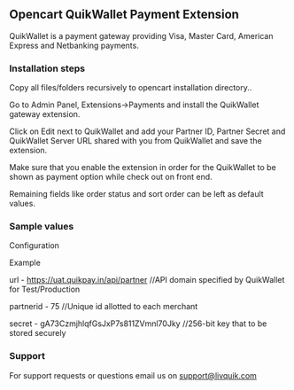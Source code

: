## Opencart QuikWallet Payment Extension

QuikWallet is a payment gateway providing Visa, Master Card, American Express and Netbanking payments.

### Installation steps

Copy all files/folders recursively to opencart installation directory..

Go to Admin Panel, Extensions->Payments and install the QuikWallet gateway extension.

Click on Edit next to QuikWallet and add your Partner ID, Partner Secret and QuikWallet Server URL shared with you from QuikWallet and save the extension.

Make sure that you enable the extension in order for the QuikWallet to be shown as payment option while check out on front end.

Remaining  fields like order status and sort order can be left as default values.


### Sample values
Configuration

Example 

url -  https://uat.quikpay.in/api/partner //API domain specified by QuikWallet for Test/Production

partnerid - 75 //Unique id allotted to each merchant

secret -  gA73CzmjhlqfGsJxP7s811ZVmnl70Jky  //256-bit key that to be stored securely


### Support

For support requests or questions email us on support@livquik.com